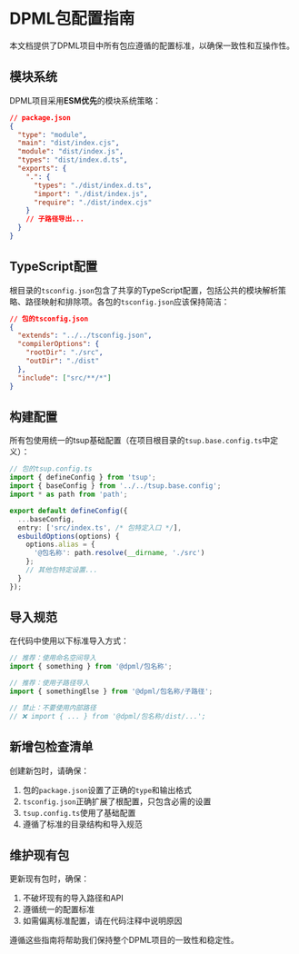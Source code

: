 # DPML包配置指南

本文档提供了DPML项目中所有包应遵循的配置标准，以确保一致性和互操作性。

## 模块系统

DPML项目采用**ESM优先**的模块系统策略：

```json
// package.json
{
  "type": "module",
  "main": "dist/index.cjs",
  "module": "dist/index.js",
  "types": "dist/index.d.ts",
  "exports": {
    ".": {
      "types": "./dist/index.d.ts",
      "import": "./dist/index.js",
      "require": "./dist/index.cjs"
    }
    // 子路径导出...
  }
}
```

## TypeScript配置

根目录的`tsconfig.json`包含了共享的TypeScript配置，包括公共的模块解析策略、路径映射和排除项。各包的`tsconfig.json`应该保持简洁：

```json
// 包的tsconfig.json
{
  "extends": "../../tsconfig.json",
  "compilerOptions": {
    "rootDir": "./src",
    "outDir": "./dist"
  },
  "include": ["src/**/*"]
}
```

## 构建配置

所有包使用统一的tsup基础配置（在项目根目录的`tsup.base.config.ts`中定义）：

```typescript
// 包的tsup.config.ts
import { defineConfig } from 'tsup';
import { baseConfig } from '../../tsup.base.config';
import * as path from 'path';

export default defineConfig({
  ...baseConfig,
  entry: ['src/index.ts', /* 包特定入口 */],
  esbuildOptions(options) {
    options.alias = {
      '@包名称': path.resolve(__dirname, './src')
    };
    // 其他包特定设置...
  }
});
```

## 导入规范

在代码中使用以下标准导入方式：

```typescript
// 推荐：使用命名空间导入
import { something } from '@dpml/包名称';

// 推荐：使用子路径导入
import { somethingElse } from '@dpml/包名称/子路径';

// 禁止：不要使用内部路径
// ❌ import { ... } from '@dpml/包名称/dist/...';
```

## 新增包检查清单

创建新包时，请确保：

1. 包的`package.json`设置了正确的`type`和输出格式
2. `tsconfig.json`正确扩展了根配置，只包含必需的设置
3. `tsup.config.ts`使用了基础配置
4. 遵循了标准的目录结构和导入规范

## 维护现有包

更新现有包时，确保：

1. 不破坏现有的导入路径和API
2. 遵循统一的配置标准
3. 如需偏离标准配置，请在代码注释中说明原因

遵循这些指南将帮助我们保持整个DPML项目的一致性和稳定性。 